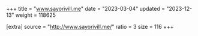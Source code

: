 +++
title = "www.sayorivill.me"
date = "2023-03-04"
updated = "2023-12-13"
weight = 118625

[extra]
source = "http://www.sayorivill.me/"
ratio = 3
size = 116
+++
